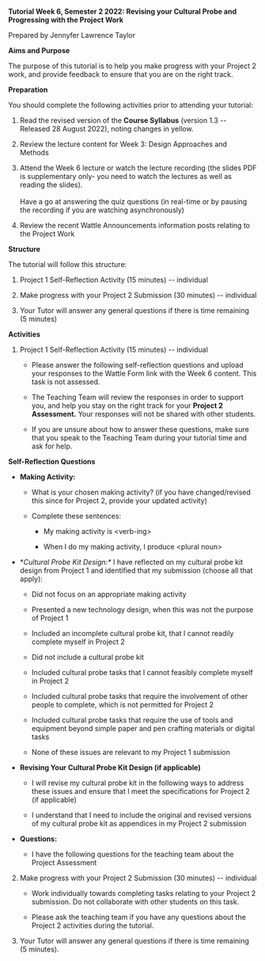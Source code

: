 **Tutorial Week 6, Semester 2 2022: Revising your Cultural Probe and
Progressing with the Project Work**

Prepared by Jennyfer Lawrence Taylor

**Aims and Purpose**

The purpose of this tutorial is to help you make progress with your
Project 2 work, and provide feedback to ensure that you are on the right
track.

**Preparation**

You should complete the following activities prior to attending your
tutorial:

1.  Read the revised version of the **Course Syllabus** (version 1.3 --
    Released 28 August 2022), noting changes in yellow.

2.  Review the lecture content for Week 3: Design Approaches and Methods

3.  Attend the Week 6 lecture or watch the lecture recording (the slides
    PDF is supplementary only- you need to watch the lectures as well as
    reading the slides).\
    \
    Have a go at answering the quiz questions (in real-time or by
    pausing the recording if you are watching asynchronously)

4.  Review the recent Wattle Announcements information posts relating to
    the Project Work

**Structure**

The tutorial will follow this structure:

1.  Project 1 Self-Reflection Activity (15 minutes) -- individual

2.  Make progress with your Project 2 Submission (30 minutes) --
    individual

3.  Your Tutor will answer any general questions if there is time
    remaining (5 minutes)

**Activities**

1.  Project 1 Self-Reflection Activity (15 minutes) -- individual

    - Please answer the following self-reflection questions and upload
      your responses to the Wattle Form link with the Week 6 content.
      This task is not assessed.

    - The Teaching Team will review the responses in order to support
      you, and help you stay on the right track for your **Project 2
      Assessment.** Your responses will not be shared with other
      students.

    - If you are unsure about how to answer these questions, make sure
      that you speak to the Teaching Team during your tutorial time and
      ask for help.

**Self-Reflection Questions**

- **Making Activity:**

  - What is your chosen making activity? (if you have changed/revised
    this since for Project 2, provide your updated activity)

  - Complete these sentences:

    - My making activity is \<verb-ing\>

    - When I do my making activity, I produce \<plural noun\>

- **Cultural Probe Kit Design:\**
  I have reflected on my cultural probe kit design from Project 1 and
  identified that my submission (choose all that apply):

  - Did not focus on an appropriate making activity

  - Presented a new technology design, when this was not the purpose of
    Project 1

  - Included an incomplete cultural probe kit, that I cannot readily
    complete myself in Project 2

  - Did not include a cultural probe kit

  - Included cultural probe tasks that I cannot feasibly complete myself
    in Project 2

  - Included cultural probe tasks that require the involvement of other
    people to complete, which is not permitted for Project 2

  - Included cultural probe tasks that require the use of tools and
    equipment beyond simple paper and pen crafting materials or digital
    tasks

  - None of these issues are relevant to my Project 1 submission

- **Revising Your Cultural Probe Kit Design (if applicable)**

  - I will revise my cultural probe kit in the following ways to address
    these issues and ensure that I meet the specifications for Project 2
    (if applicable)

  - I understand that I need to include the original and revised
    versions of my cultural probe kit as appendices in my Project 2
    submission

- **Questions:**

  - I have the following questions for the teaching team about the
    Project Assessment

2.  Make progress with your Project 2 Submission (30 minutes) --
    individual

    - Work individually towards completing tasks relating to your
      Project 2 submission. Do not collaborate with other students on
      this task.

    - Please ask the teaching team if you have any questions about the
      Project 2 activities during the tutorial.

3.  Your Tutor will answer any general questions if there is time
    remaining (5 minutes).
